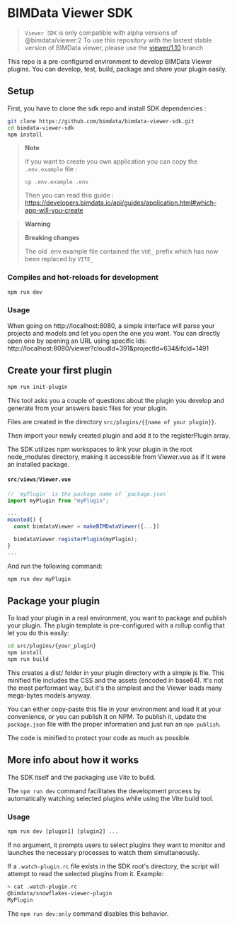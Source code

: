 # BIMData Viewer SDK

> `Viewer SDK` is only compatible with alpha versions of @bimdata/viewer:2
> To use this repository with the lastest stable version of BIMData viewer, please use the [viewer/1.10](https://github.com/bimdata/bimdata-viewer-sdk/tree/viewer/1.10) branch

This repo is a pre-configured environment to develop BIMData Viewer plugins.
You can develop, test, build, package and share your plugin easily.

## Setup

First, you have to clone the sdk repo and install SDK dependencies :

```sh
git clone https://github.com/bimdata/bimdata-viewer-sdk.git
cd bimdata-viewer-sdk
npm install
```

> **Note**
>
> If you want to create you own application you can copy the `.env.example` file :
>
> ```
> cp .env.example .env
> ```
>
> Then you can read this guide : https://developers.bimdata.io/api/guides/application.html#which-app-will-you-create


> **Warning**
>
> **Breaking changes**
>
> The old .env.example file contained the `VUE_` prefix which has now been replaced by `VITE_`

### Compiles and hot-reloads for development

```sh
npm run dev
```

### Usage

When going on http://localhost:8080, a simple interface will parse your projects and models and let you open the one you want.
You can directly open one by opening an URL using specific Ids: http://localhost:8080/viewer?cloudId=391&projectId=634&ifcId=1491

## Create your first plugin

```sh
npm run init-plugin
```

This tool asks you a couple of questions about the plugin you develop and generate from your answers basic files for your plugin.

Files are created in the directory `src/plugins/{{name of your plugin}}`.

Then import your newly created plugin and add it to the registerPlugin array.

The SDK utilizes npm workspaces to link your plugin in the root node_modules directory, making it accessible from Viewer.vue as if it were an installed package.

#### **`src/views/Viewer.vue`**

```js
// `myPlugin` is the package name of `package.json`
import myPlugin from "myPlugin";

...
mounted() {
  const bimdataViewer = makeBIMDataViewer({...})

  bimdataViewer.registerPlugin(myPlugin);
}
...
```

And run the following command:

```sh
npm run dev myPlugin
```

## Package your plugin

To load your plugin in a real environment, you want to package and publish your plugin.
The plugin template is pre-configured with a rollup config that let you do this easily:

```bash
cd src/plugins/{your_plugin}
npm install
npm run build
```

This creates a dist/ folder in your plugin directory with a simple js file. This minified file includes the CSS and the assets (encoded in base64). It's not the most performant way, but it's the simplest and the Viewer loads many mega-bytes models anyway.

You can either copy-paste this file in your environment and load it at your convenience, or you can publish it on NPM.
To publish it, update the `package.json` file with the proper information and just run an `npm publish`.

The code is minified to protect your code as much as possible.

## More info about how it works

The SDK itself and the packaging use _Vite_ to build.

The `npm run dev` command facilitates the development process by automatically watching selected plugins while using the Vite build tool.

### Usage

```js
npm run dev [plugin1] [plugin2] ...
```

If no argument, it prompts users to select plugins they want to monitor and launches the necessary processes to watch them simultaneously.

If a `.watch-plugin.rc` file exists in the SDK root's directory, the script will attempt to read the selected plugins from it.
Example:

```sh
> cat .watch-plugin.rc
@bimdata/snowflakes-viewer-plugin
MyPlugin
```

The `npm run dev:only` command disables this behavior.
